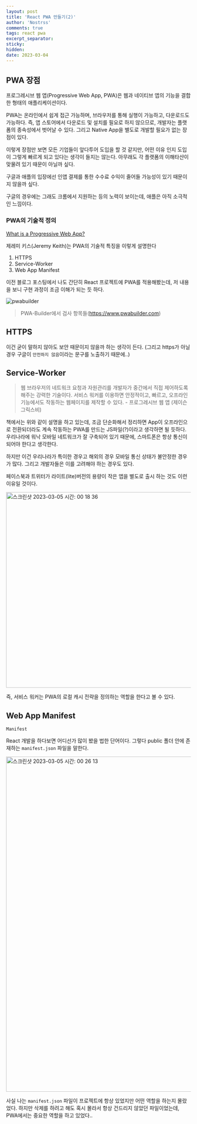 ```yaml
---
layout: post
title: 'React PWA 만들기(2)'
author: 'Nostrss'
comments: true
tags: react pwa
excerpt_separator:
sticky:
hidden:
date: 2023-03-04
---
```


## PWA 장점

프로그레시브 웹 앱(Progressive Web App, PWA)은 웹과 네이티브 앱의 기능을 결합한 형태의 애플리케이션이다.

PWA는 온라인에서 쉽게 접근 가능하며, 브라우저를 통해 실행이 가능하고, 다운로드도 가능하다.
즉, 앱 스토어에서 다운로드 및 설치를 필요로 하지 않으므로, 개발자는 플랫폼의 종속성에서 벗어날 수 있다.
그리고 Native App을 별도로 개발할 필요가 없는 장점이 있다.

이렇게 장점만 보면 모든 기업들이 앞다투어 도입을 할 것 같지만, 어떤 이유 인지 도입이 그렇게 빠르게 되고 있다는 생각이 들지는 않는다.
아무래도 각 플랫폼의 이해타산이 맞물려 있기 때문이 아닐까 싶다.

구글과 애플의 입장에선 인앱 결제를 통한 수수료 수익이 줄어들 가능성이 있기 때문이지 않을까 싶다.

구글의 경우에는 그래도 크롬에서 지원하는 등의 노력이 보이는데, 애플은 아직 소극적인 느낌이다.

### PWA의 기술적 정의

[What is a Progressive Web App?](https://adactio.medium.com/what-is-a-progressive-web-app-f1ca780f30e6)

제레미 키스(Jeremy Keith)는 PWA의 기술적 특징을 이렇게 설명한다

1. HTTPS
2. Service-Worker
3. Web App Manifest

이전 블로그 포스팅에서 나도 간단히 React 프로젝트에 PWA를 적용해봤는데, 저 내용을 보니 구현 과정이 조금 이해가 되는 듯 하다.

![pwabuilder](https://user-images.githubusercontent.com/56717167/222913262-adc55a93-e498-49d1-8cba-ceff24f4ddf6.png)

> PWA-Builder에서 검사 항목들(https://www.pwabuilder.com)

## HTTPS

이건 굳이 말하지 않아도 보안 때문이지 않을까 하는 생각이 든다.
(그리고 https가 아닐 경우 구글이 `안전하지 않음`이라는 문구를 노출하기 때문에..)

## Service-Worker

> 웹 브라우저의 네트워크 요청과 자원관리를 개발자가 중간에서 직접 제어하도록 해주는 강력한 기술이다. 서비스 워커를 이용하면 안정적이고, 빠르고, 오프라인 기능에서도 작동하는 웹페이지를 제작할 수 있다. - 프로그레시브 웹 앱 (제이슨 그릭스비)

책에서는 위와 같이 설명을 하고 있는데, 조금 단순화해서 정리하면 App이 오프라인으로 전환되더라도 계속 작동하는 PWA를 만드는 JS파일(?)이라고 생각하면 될 듯하다.
우리나라에 워낙 모바일 네트워크가 잘 구축되어 있기 때문에, 스마트폰은 항상 통신이 되어야 한다고 생각한다.

하지만 이건 우리나라가 특이한 경우고 해외의 경우 모바일 통신 상태가 불안정한 경우가 많다. 그리고 개발자들은 이를 고려해야 하는 경우도 있다.

페이스북과 트위터가 라이트(lite)버전의 용량이 작은 앱을 별도로 출시 하는 것도 이런 이유일 것이다.

<img width="534" alt="스크린샷 2023-03-05 시간: 00 18 36" src="https://user-images.githubusercontent.com/56717167/222914281-0783569b-f595-49f6-bc92-29fcd9e5ed15.png">

즉, 서비스 워커는 PWA의 로컬 캐시 전략을 정의하는 역할을 한다고 볼 수 있다.

## Web App Manifest

`Manifest`

React 개발을 하다보면 어디선가 많이 봤을 법한 단어이다. 그렇다 public 폴더 안에 존재하는 `manifest.json` 파일을 말한다.

<img width="915" alt="스크린샷 2023-03-05 시간: 00 26 13" src="https://user-images.githubusercontent.com/56717167/222914577-29066a4a-ebfd-4658-b2a5-ca8709fe0f54.png">

사실 나는 `manifest.json` 파일이 프로젝트에 항상 있었지만 어떤 역할을 하는지 몰랐었다. 하지만 삭제를 하려고 해도 혹시 몰라서 항상 건드리지 않았던 파일이었는데, PWA에서는 중요한 역할을 하고 있었다..
